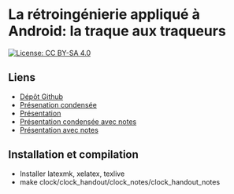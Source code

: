 # La rétroingénierie appliqué à Android: la traque aux traqueurs

[![License: CC BY-SA 4.0](https://img.shields.io/badge/License-CC%20BY--SA%204.0-lightgrey.svg)](https://creativecommons.org/licenses/by-sa/4.0/)

## Liens

- [Dépôt Github](https://github.com/Hazegard/CLOCK)
- [Présenation condensée](https://hazegard.github.io/CLOCK/Clock_handout.pdf)
- [Présentation](https://hazegard.github.io/CLOCK/Clock.pdf)
- [Présentation condensée avec notes](https://hazegard.github.io/CLOCK/Clock_handout_notes.pdf)
- [Présentation avec notes](https://hazegard.github.io/CLOCK/Clock_notes.pdf)

## Installation et compilation

- Installer latexmk, xelatex, texlive
- make clock/clock_handout/clock_notes/clock_handout_notes

